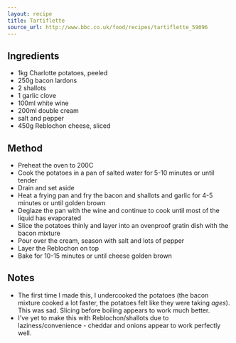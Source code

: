 ```yaml
---
layout: recipe
title: Tartiflette
source_url: http://www.bbc.co.uk/food/recipes/tartiflette_59096
---
```


## Ingredients

* 1kg Charlotte potatoes, peeled
* 250g bacon lardons
* 2 shallots
* 1 garlic clove
* 100ml white wine
* 200ml double cream
* salt and pepper
* 450g Reblochon cheese, sliced

## Method

* Preheat the oven to 200C
* Cook the potatoes in a pan of salted water for 5-10 minutes or until tender
* Drain and set aside
* Heat a frying pan and fry the bacon and shallots and garlic for 4-5 minutes or until golden brown
* Deglaze the pan with the wine and continue to cook until most of the liquid has evaporated
* Slice the potatoes thinly and layer into an ovenproof gratin dish with the bacon mixture
* Pour over the cream, season with salt and lots of pepper
* Layer the Reblochon on top
* Bake for 10-15 minutes or until cheese golden brown

## Notes

* The first time I made this, I undercooked the potatoes (the bacon mixture cooked a lot faster, the potatoes felt like they were taking *ages*). This was sad. Slicing before boiling appears to work much better.
* I've yet to make this with Reblochon/shallots due to laziness/convenience - cheddar and onions appear to work perfectly well.
